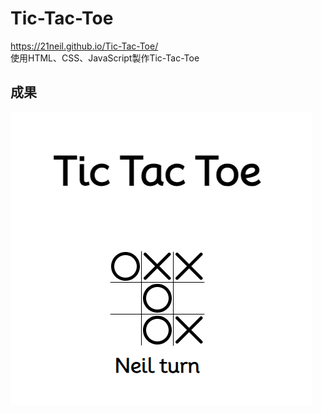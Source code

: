 # Tic-Tac-Toe
https://21neil.github.io/Tic-Tac-Toe/  
使用HTML、CSS、JavaScript製作Tic-Tac-Toe
## 成果
![image](./demo.png)
